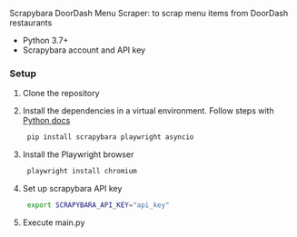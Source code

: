 Scrapybara DoorDash Menu Scraper: to scrap menu items from DoorDash restaurants 
- Python 3.7+
- Scrapybara account and API key

### Setup

1. Clone the repository

2. Install the dependencies in a virtual environment. Follow steps with [Python docs]([http://example.com](https://docs.python.org/3/library/venv.html))
   ```bash
    pip install scrapybara playwright asyncio
   ```
   
3. Install the Playwright browser
   ```bash
    playwright install chromium
   ```
4. Set up scrapybara API key
   ```bash
    export SCRAPYBARA_API_KEY="api_key"
   ```
5. Execute main.py

